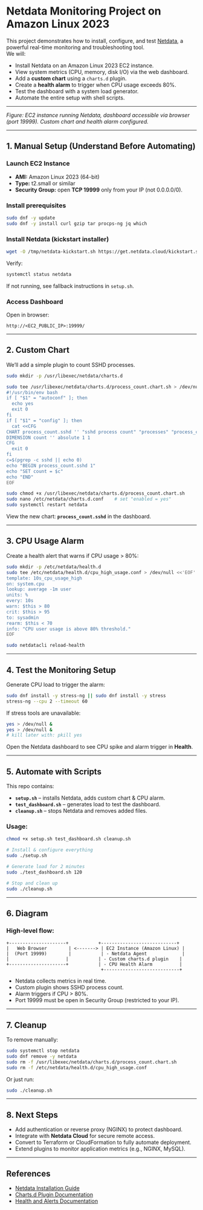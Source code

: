 # Netdata Monitoring Project on Amazon Linux 2023

This project demonstrates how to install, configure, and test [Netdata](https://www.netdata.cloud/), a powerful real-time monitoring and troubleshooting tool.  
We will:
- Install Netdata on an Amazon Linux 2023 EC2 instance.
- View system metrics (CPU, memory, disk I/O) via the web dashboard.
- Add a **custom chart** using a `charts.d` plugin.
- Create a **health alarm** to trigger when CPU usage exceeds 80%.
- Test the dashboard with a system load generator.
- Automate the entire setup with shell scripts.

---

*Figure: EC2 instance running Netdata, dashboard accessible via browser (port 19999). Custom chart and health alarm configured.*

---

## **1. Manual Setup (Understand Before Automating)**

### Launch EC2 Instance
- **AMI:** Amazon Linux 2023 (64-bit)  
- **Type:** t2.small or similar  
- **Security Group:** open **TCP 19999** only from your IP (not 0.0.0.0/0).

### Install prerequisites
```bash
sudo dnf -y update
sudo dnf -y install curl gzip tar procps-ng jq which
````

### Install Netdata (kickstart installer)

```bash
wget -O /tmp/netdata-kickstart.sh https://get.netdata.cloud/kickstart.sh && sh /tmp/netdata-kickstart.sh --nightly-channel
```

Verify:

```bash
systemctl status netdata
```

If not running, see fallback instructions in `setup.sh`.

### Access Dashboard

Open in browser:

```
http://<EC2_PUBLIC_IP>:19999/
```

---

## **2. Custom Chart**

We’ll add a simple plugin to count SSHD processes.

```bash
sudo mkdir -p /usr/libexec/netdata/charts.d

sudo tee /usr/libexec/netdata/charts.d/process_count.chart.sh > /dev/null <<'EOF'
#!/usr/bin/env bash
if [ "$1" = "autoconf" ]; then
  echo yes
  exit 0
fi
if [ "$1" = "config" ]; then
  cat <<CFG
CHART process_count.sshd '' "sshd process count" "processes" "process_count" line 10000 1
DIMENSION count '' absolute 1 1
CFG
  exit 0
fi
c=$(pgrep -c sshd || echo 0)
echo "BEGIN process_count.sshd 1"
echo "SET count = $c"
echo "END"
EOF

sudo chmod +x /usr/libexec/netdata/charts.d/process_count.chart.sh
sudo nano /etc/netdata/charts.d.conf    # set "enabled = yes"
sudo systemctl restart netdata
```

View the new chart: **`process_count.sshd`** in the dashboard.

---

## **3. CPU Usage Alarm**

Create a health alert that warns if CPU usage > 80%:

```bash
sudo mkdir -p /etc/netdata/health.d
sudo tee /etc/netdata/health.d/cpu_high_usage.conf > /dev/null <<'EOF'
template: 10s_cpu_usage_high
on: system.cpu
lookup: average -1m user
units: %
every: 10s
warn: $this > 80
crit: $this > 95
to: sysadmin
rearm: $this < 70
info: "CPU user usage is above 80% threshold."
EOF

sudo netdatacli reload-health
```

---

## **4. Test the Monitoring Setup**

Generate CPU load to trigger the alarm:

```bash
sudo dnf install -y stress-ng || sudo dnf install -y stress
stress-ng --cpu 2 --timeout 60
```

If stress tools are unavailable:

```bash
yes > /dev/null & 
yes > /dev/null &
# kill later with: pkill yes
```

Open the Netdata dashboard to see CPU spike and alarm trigger in **Health**.

---

## **5. Automate with Scripts**

This repo contains:

* **`setup.sh`** – installs Netdata, adds custom chart & CPU alarm.
* **`test_dashboard.sh`** – generates load to test the dashboard.
* **`cleanup.sh`** – stops Netdata and removes added files.

### Usage:

```bash
chmod +x setup.sh test_dashboard.sh cleanup.sh

# Install & configure everything
sudo ./setup.sh

# Generate load for 2 minutes
sudo ./test_dashboard.sh 120

# Stop and clean up
sudo ./cleanup.sh
```

---

## **6. Diagram**

### **High-level flow:**

```
+---------------------+           +----------------------------+
|   Web Browser        | <-------> | EC2 Instance (Amazon Linux) |
|  (Port 19999)        |           | - Netdata Agent             |
|                     |           | - Custom charts.d plugin    |
+---------------------+           | - CPU Health Alarm          |
                                   +----------------------------+
```

* Netdata collects metrics in real time.
* Custom plugin shows SSHD process count.
* Alarm triggers if CPU > 80%.
* Port 19999 must be open in Security Group (restricted to your IP).

---

## **7. Cleanup**

To remove manually:

```bash
sudo systemctl stop netdata
sudo dnf remove -y netdata
sudo rm -f /usr/libexec/netdata/charts.d/process_count.chart.sh
sudo rm -f /etc/netdata/health.d/cpu_high_usage.conf
```

Or just run:

```bash
sudo ./cleanup.sh
```

---

## **8. Next Steps**

* Add authentication or reverse proxy (NGINX) to protect dashboard.
* Integrate with **Netdata Cloud** for secure remote access.
* Convert to Terraform or CloudFormation to fully automate deployment.
* Extend plugins to monitor application metrics (e.g., NGINX, MySQL).

---

## **References**

* [Netdata Installation Guide](https://learn.netdata.cloud/docs/installing)
* [Charts.d Plugin Documentation](https://learn.netdata.cloud/docs/agent/collectors/charts.d.plugin)
* [Health and Alerts Documentation](https://learn.netdata.cloud/docs/agent/health)

```
